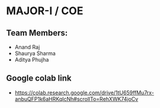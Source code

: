 # MAJOR-I / COE

## Team Members:
- Anand Raj 
- Shaurya Sharma
- Aditya Phujha

## Google colab link
- https://colab.research.google.com/drive/1tU659ffMu7rx-anbuQFP1k6aHRKqIcNh#scrollTo=RehXWK74joCv

